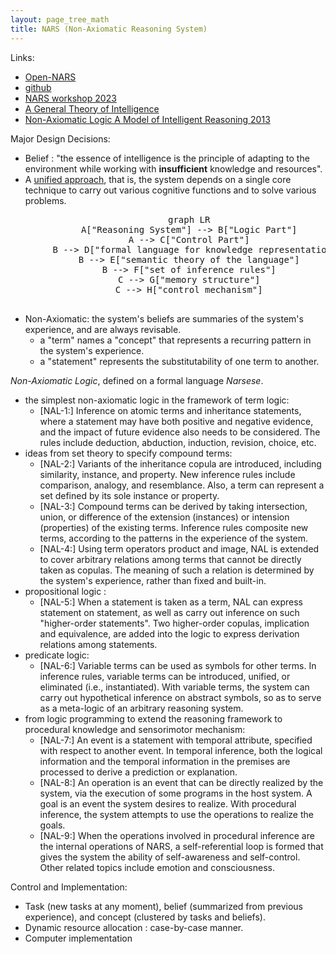 ```yaml
---
layout: page_tree_math
title: NARS (Non-Axiomatic Reasoning System)
---
```


Links:
* [Open-NARS](https://www.opennars.org//)
* [github](https://github.com/opennars/opennars)
* [NARS workshop 2023](https://cis.temple.edu/tagit/events/workshop2023/workshop2023/)
* [A General Theory of Intelligence](https://cis.temple.edu/~pwang/GTI-book/)
* [Non-Axiomatic Logic A Model of Intelligent Reasoning 2013](https://www.worldscientific.com/worldscibooks/10.1142/8665#t=aboutBook)

Major Design Decisions:

* Belief : "the essence of intelligence is the principle of adapting to the environment while working with **insufficient** knowledge and resources".
* A [unified approach](https://cis.temple.edu/~pwang/AGI-Intro.html), that is, the system depends on a single core technique to carry out various cognitive functions and to solve various problems.

<div align="center">  
  <pre class="mermaid">
        graph LR
        A["Reasoning System"] --> B["Logic Part"]
        A --> C["Control Part"]
        B --> D["formal language for knowledge representation"]
        B --> E["semantic theory of the language"]
        B --> F["set of inference rules"]
        C --> G["memory structure"]
        C --> H["control mechanism"]
  </pre>
</div>

* Non-Axiomatic: the system's beliefs are summaries of the system's experience, and are always revisable.
  * a "term" names a "concept" that represents a recurring pattern in the system's experience.
  * a "statement" represents the substitutability of one term to another.


*Non-Axiomatic Logic*, defined on a formal language *Narsese*.
* the simplest non-axiomatic logic in the framework of term logic:
  * [NAL-1:] Inference on atomic terms and inheritance statements, where a statement may have both positive and negative evidence, and the impact of future evidence also needs to be considered. The rules include deduction, abduction, induction, revision, choice, etc.
* ideas from set theory to specify compound terms:
  * [NAL-2:] Variants of the inheritance copula are introduced, including similarity, instance, and property. New inference rules include comparison, analogy, and resemblance. Also, a term can represent a set defined by its sole instance or property.
  * [NAL-3:] Compound terms can be derived by taking intersection, union, or difference of the extension (instances) or intension (properties) of the existing terms. Inference rules composite new terms, according to the patterns in the experience of the system.
  * [NAL-4:] Using term operators product and image, NAL is extended to cover arbitrary relations among terms that cannot be directly taken as copulas. The meaning of such a relation is determined by the system's experience, rather than fixed and built-in.
* propositional logic :
  * [NAL-5:] When a statement is taken as a term, NAL can express statement on statement, as well as carry out inference on such "higher-order statements". Two higher-order copulas, implication and equivalence, are added into the logic to express derivation relations among statements.
* predicate logic:
  * [NAL-6:] Variable terms can be used as symbols for other terms. In inference rules, variable terms can be introduced, unified, or eliminated (i.e., instantiated). With variable terms, the system can carry out hypothetical inference on abstract symbols, so as to serve as a meta-logic of an arbitrary reasoning system.
* from logic programming to extend the reasoning framework to procedural knowledge and sensorimotor mechanism:
  * [NAL-7:] An event is a statement with temporal attribute, specified with respect to another event. In temporal inference, both the logical information and the temporal information in the premises are processed to derive a prediction or explanation.
  * [NAL-8:] An operation is an event that can be directly realized by the system, via the execution of some programs in the host system. A goal is an event the system desires to realize. With procedural inference, the system attempts to use the operations to realize the goals.
  * [NAL-9:] When the operations involved in procedural inference are the internal operations of NARS, a self-referential loop is formed that gives the system the ability of self-awareness and self-control. Other related topics include emotion and consciousness.

Control and Implementation:
* Task (new tasks at any moment), belief (summarized from previous experience), and concept (clustered by tasks and beliefs).
* Dynamic resource allocation : case-by-case manner.
* Computer implementation
